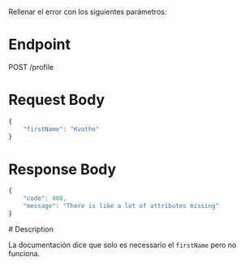 Rellenar el error con los siguientes parámetros:

# Endpoint

POST /profile

# Request Body

```javascript
{
	"firstName": "Kvothe"
}
```

# Response Body

```javascript
{
	"code": 400,
	"message": "There is like a lot of attributes missing"
}
```

# Description

La documentación dice que solo es necessario el `firstName` pero no funciona.
